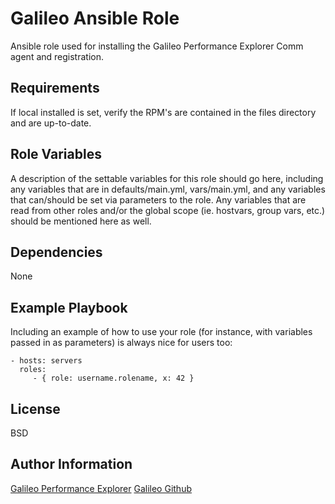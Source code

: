 Galileo Ansible Role
=========

Ansible role used for installing the Galileo Performance Explorer Comm agent and registration.

Requirements
------------

If local installed is set, verify the RPM's are contained in the files directory and are up-to-date.

Role Variables
--------------

A description of the settable variables for this role should go here, including any variables that are in defaults/main.yml, vars/main.yml, and any variables that can/should be set via parameters to the role. Any variables that are read from other roles and/or the global scope (ie. hostvars, group vars, etc.) should be mentioned here as well.

Dependencies
------------

None

Example Playbook
----------------

Including an example of how to use your role (for instance, with variables passed in as parameters) is always nice for users too:

    - hosts: servers
      roles:
         - { role: username.rolename, x: 42 }

License
-------

BSD
 
Author Information
------------------

[Galileo Performance Explorer](https://galileosuite.com/)
[Galileo Github](https://github.com/Galileo-Suite)
